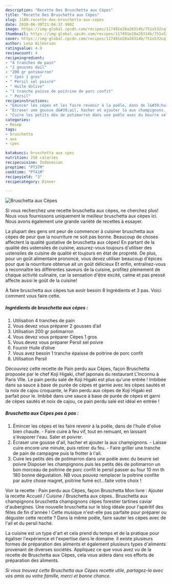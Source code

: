 ```yaml
---
description: "Recette Des Bruschetta aux Cèpes"
title: "Recette Des Bruschetta aux Cèpes"
slug: 3100-recette-des-bruschetta-aux-cepes
date: 2020-06-30T21:04:37.990Z
image: https://img-global.cpcdn.com/recipes/117491e28a28314b/751x532cq70/bruschetta-aux-cepes-photo-principale-de-la-recette.jpg
thumbnail: https://img-global.cpcdn.com/recipes/117491e28a28314b/751x532cq70/bruschetta-aux-cepes-photo-principale-de-la-recette.jpg
cover: https://img-global.cpcdn.com/recipes/117491e28a28314b/751x532cq70/bruschetta-aux-cepes-photo-principale-de-la-recette.jpg
author: Lena Wilkerson
ratingvalue: 4.9
reviewcount: 4
recipeingredient:
- "4 tranches de pain"
- "2 gousses dail"
- "200 gr potimarron"
- " Cpes 1 gros"
- " Persil sel poivre"
- " Huile dolive"
- "1 tranche paisse de poitrine de porc confit"
- " Persil"
recipeinstructions:
- "Émincer les cèpes et les faire revenir à la poêle, dans de l&#39;huile d&#39;olive bien chaude. Faire cuire à feu vif, tout en remuant, en laissant s&#39;évaporer l&#39;eau. Saler et poivrer."
- "Écraser une gousse d&#39;ail, hacher et ajouter la aux champignons. Laisse cuire encore une minute, puis retirer du feu. Faire griller une tranche de pain de campagne puis la frotter à l&#39;ail."
- "Cuire les petits dés de potimarron dans une poêle avec du beurre sel poivre Disposer les champignons puis les petits dés de potimarron un bon morceau de poitrine de porc confit le persil passer au four 10 mn th 180 bonne dégustation. NB vous pouvez remplacer la poitrine confite par autre chose magret, poitrine fumé ect...faite votre choix !"
categories:
- Resep
tags:
- bruschetta
- aux
- cpes

katakunci: bruschetta aux cpes 
nutrition: 258 calories
recipecuisine: Indonesian
preptime: "PT37M"
cooktime: "PT41M"
recipeyield: "3"
recipecategory: Dinner

---
```



![Bruschetta aux Cèpes](https://img-global.cpcdn.com/recipes/117491e28a28314b/751x532cq70/bruschetta-aux-cepes-photo-principale-de-la-recette.jpg)

Si vous recherchez une recette bruschetta aux cèpes, ne cherchez plus! Nous vous fournissons uniquement le meilleur bruschetta aux cèpes ici. Nous avons également une grande variété de recettes à essayer.

La plupart des gens ont peur de commencer à cuisiner bruschetta aux cèpes de peur que la nourriture ne soit pas bonne. Beaucoup de choses affectent la qualité gustative de bruschetta aux cèpes! En partant de la qualité des ustensiles de cuisine, assurez-vous toujours d'utiliser des ustensiles de cuisine de qualité et toujours en état de propreté. De plus, pour un goût alimentaire prononcé, vous devez utiliser beaucoup d'épices pour que la nourriture obtenue ait un goût délicieux Et enfin, entraînez-vous à reconnaître les différentes saveurs de la cuisine, profitez pleinement de chaque activité culinaire, car la sensation d'être excité, calme et pas pressé affecte aussi le goût de la cuisine!

<!--inarticleads1-->

À faire bruschetta aux cèpes tue avoir besoin 8 Ingrédients et 3 pas. Voici comment vous faire cette.

##### Ingrédients de bruschetta aux cèpes :

1. Utilisation 4 tranches de pain
1. Vous devez vous préparer 2 gousses d’ail
1. Utilisation 200 gr potimarron
1. Vous devez vous préparer  Cèpes 1 gros
1. Vous devez vous préparer  Persil sel poivre
1. Fournir  Huile d’olive
1. Vous avez besoin 1 tranche épaisse de poitrine de porc confit
1. Utilisation  Persil


Découvrez cette recette de Pain perdu aux Cèpes, façon Bruschetta proposée par le chef Koji Higaki, chef japonais du restaurant L&#39;Inconnu à Paris VIIe. Le pain perdu salé de Koji Higaki est plus qu&#39;une entrée ! Imbibée dans sa sauce à base de purée de cèpes et garnie avec les cèpes sautés et la noix de cajou croquante, le Pain perdu aux cèpes de Koji Higaki est parfait pour le. Imbibé dans une sauce à base de purée de cèpes et garni de cèpes sautés et noix de cajou, ce pain perdu salé est idéal en entrée ! 

<!--inarticleads2-->

##### Bruschetta aux Cèpes pas à pas :

1. Émincer les cèpes et les faire revenir à la poêle, dans de l&#39;huile d&#39;olive bien chaude. - Faire cuire à feu vif, tout en remuant, en laissant s&#39;évaporer l&#39;eau. Saler et poivrer.
1. Écraser une gousse d&#39;ail, hacher et ajouter la aux champignons. - Laisse cuire encore une minute, puis retirer du feu. - Faire griller une tranche de pain de campagne puis la frotter à l&#39;ail.
1. Cuire les petits dés de potimarron dans une poêle avec du beurre sel poivre Disposer les champignons puis les petits dés de potimarron un bon morceau de poitrine de porc confit le persil passer au four 10 mn th 180 bonne dégustation. NB vous pouvez remplacer la poitrine confite par autre chose magret, poitrine fumé ect...faite votre choix !


Voir la recette : Pain perdu aux Cèpes, façon Bruschetta Mon livre : Ajouter la recette Accueil / Cuisine / Bruschetta aux cèpes.. Bruschetta aux champignons bruschetta champignons cèpes forestier tartines caviar d&#39;aubergines. Une nouvelle bruschetta sur le blog idéale pour l&#39;apéritif des fêtes de fin d&#39;année ! Cette musique n&#39;est-elle pas parfaite pour préparer ou déguster cette recette ? Dans la même poêle, faire sauter les cèpes avec de l&#39;ail et du persil haché. 

<!--inarticleads1-->

<p>
La cuisine est un type d'art et cela prend du temps et de la pratique pour égaliser l'expérience et l'expertise dans le domaine. Il existe plusieurs formes de préparation des aliments et également plusieurs types d'aliments provenant de diverses sociétés. Appliquez ce que vous avez vu de la recette de Bruschetta aux Cèpes, cela vous aidera dans vos efforts de préparation des aliments.
</p>

<p>
<i>Si vous trouvez cette Bruschetta aux Cèpes recette utile, partagez-la avec vos amis ou votre famille, merci et bonne chance.</i>
</p>
